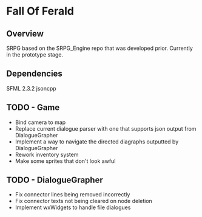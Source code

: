 Fall Of Ferald
==============

## Overview
SRPG based on the SRPG_Engine repo that was developed prior.
Currently in the prototype stage.

## Dependencies
SFML 2.3.2
jsoncpp

## TODO - Game
* Bind camera to map
* Replace current dialogue parser with one that supports json output from
  DialogueGrapher
* Implement a way to navigate the directed diagraphs outputted by DialogueGrapher
* Rework inventory system
* Make some sprites that don't look awful

## TODO - DialogueGrapher
* Fix connector lines being removed incorrectly
* Fix connector texts not being cleared on node deletion
* Implement wxWidgets to handle file dialogues

